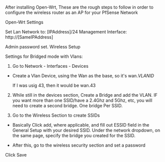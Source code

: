 After installing Open-Wrt, These are the rough steps to follow in order to configure the wireless router as an AP for your PfSense Network 

Open-Wrt Settings

Set Lan Network to: [IPAddress]/24
Management Interface: http://[SameIPAddress]

Admin password set.
Wireless Setup

Settings for Bridged mode with Vlans:

1. Go to Network - Interfaces - Devices 
  
  - Create a Vlan Device, using the Wan as the base, so it's wan.*VLANID*
  
    If I was usig 43, then it would be wan.43
    
2. While still in the devices section, Create a Bridge and add the VLAN. IF you want more than one SSID/have a 2.4Ghz and 5Ghz, etc, you will need to create a second bridge. One bridge Per SSID. 

3. Go to the Wireless Section to create SSIDs
  
  - Basically Click add, where applicable, and fill out ESSID field in the General Setup with your desired SSID. Under the network dropdown, on the same page, specify the bridge you created for the SSID.
  
  - After this, go to the wireless security section and set a password
  
  Click Save
    
